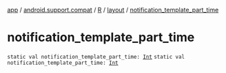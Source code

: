 [app](../../../index.md) / [android.support.compat](../../index.md) / [R](../index.md) / [layout](index.md) / [notification_template_part_time](.)

# notification_template_part_time

`static val notification_template_part_time: `[`Int`](https://kotlinlang.org/api/latest/jvm/stdlib/kotlin/-int/index.html)
`static val notification_template_part_time: `[`Int`](https://kotlinlang.org/api/latest/jvm/stdlib/kotlin/-int/index.html)
